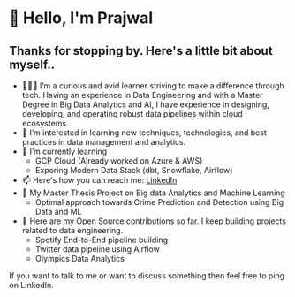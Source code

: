 # 👋 Hello, I'm Prajwal
## Thanks for stopping by. Here's a little bit about myself..
- 🧑🏻‍🏫 I’m a curious and avid learner striving to make a difference through tech. Having an experience in 
Data Engineering and with a Master Degree in Big Data Analytics and AI, I have experience in designing, 
developing, and operating robust data pipelines within cloud ecosystems.
- 👀 I’m interested in learning new techniques, technologies, and best practices in data management and analytics.
- 🌱 I’m currently learning
  - GCP Cloud (Already worked on Azure & AWS)
  - Exporing Modern Data Stack (dbt, Snowflake, Airflow)
- 📫 Here's how you can reach me: [LinkedIn](https://www.linkedin.com/in/prajwal-kp-3b65b0158/)
- 📝 My Master Thesis Project on Big data Analytics and Machine Learning
  - Optimal approach towards Crime Prediction and Detection using Big Data and ML
- 🤘 Here are my Open Source contributions so far. I keep building projects related to data engineering.
  - Spotify End-to-End pipeline building
  - Twitter data pipeline using Airflow
  - Olympics Data Analytics

 If you want to talk to me or want to discuss something then feel free to ping on LinkedIn.

<!---
Prajwal0105/Prajwal0105 is a ✨ special ✨ repository because its `README.md` (this file) appears on your GitHub profile.
You can click the Preview link to take a look at your changes.
--->
